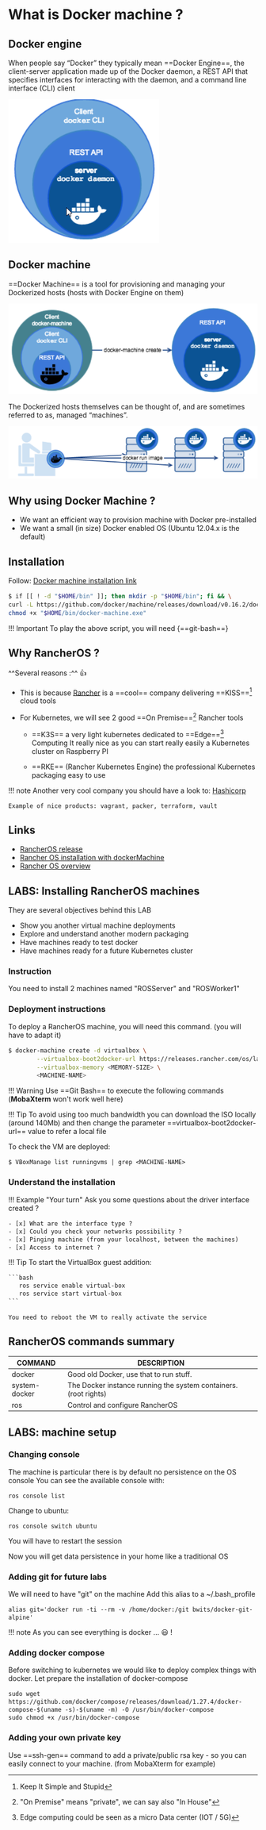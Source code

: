 # What is Docker machine ?

## Docker engine

When people say “Docker” they typically mean ==Docker Engine==, the client-server application made up of the Docker daemon, a REST API that specifies interfaces for interacting with the daemon, and a command line interface (CLI) client

![DOKENG](./files/virtualization/docker_engine.png "Docker engine")

## Docker machine

==Docker Machine== is a tool for provisioning and managing your Dockerized hosts (hosts with Docker Engine on them)

![DOKMACH](./files/virtualization/docker_machine.png "Docker machine")

The Dockerized hosts themselves can be thought of, and are sometimes referred to as, managed “machines”.

![DOKMAGT](./files/virtualization/docker_managed_machine.png "Docker managed machine")

## Why using Docker Machine ?

* We want an efficient way to provision machine with Docker pre-installed
* We want a small (in size) Docker enabled OS (Ubuntu 12.04.x is the default)

## Installation

Follow: [Docker machine installation link](https://github.com/docker/machine/releases)

``` bash
$ if [[ ! -d "$HOME/bin" ]]; then mkdir -p "$HOME/bin"; fi && \
curl -L https://github.com/docker/machine/releases/download/v0.16.2/docker-machine-Windows-x86_64.exe > "$HOME/bin/docker-machine.exe" && \
chmod +x "$HOME/bin/docker-machine.exe"
```

!!! Important
    To play the above script, you will need {==git-bash==}

## Why RancherOS ?

^^Several reasons :^^ :thumbsup:

* This is because [Rancher](https://rancher.com/) is a ==cool== company delivering ==KISS==[^1] cloud tools

* For Kubernetes, we will see 2 good ==On Premise==[^2] Rancher tools

    * ==K3S== a very light kubernetes dedicated to ==Edge==[^3] Computing
      It really nice as you can start really easily a Kubernetes cluster on Raspberry PI

    * ==RKE== (Rancher Kubernetes Engine) the professional Kubernetes packaging easy to use

  [^1]: Keep It Simple and Stupid
  [^2]: "On Premise" means "private", we can say also "In House"
  [^3]: Edge computing could be seen as a micro Data center (IOT / 5G)


!!! note
    Another very cool company you should have a look to: [Hashicorp](https://www.hashicorp.com/)

    Example of nice products: vagrant, packer, terraform, vault


## Links

* [ RancherOS release](https://releases.rancher.com/os/latest/rancheros.iso)
* [ Rancher OS installation with dockerMachine](https://rancher.com/docs/os/v1.x/en/installation/workstation/docker-machine/)
* [ Rancher OS overview](https://rancher.com/docs/os/v1.x/en/overview/)


## LABS: Installing RancherOS machines

They are several objectives behind this LAB
* Show you another virtual machine deployments
* Explore and understand another modern packaging
* Have machines ready to test docker
* Have machines ready for a future Kubernetes cluster

### Instruction
You need to install 2 machines named "ROSServer" and "ROSWorker1"

### Deployment instructions
To deploy a RancherOS machine, you will need this command. (you will have to adapt it)

```bash
$ docker-machine create -d virtualbox \
        --virtualbox-boot2docker-url https://releases.rancher.com/os/latest/rancheros.iso \
        --virtualbox-memory <MEMORY-SIZE> \
        <MACHINE-NAME>
```

!!! Warning
    Use ==Git Bash== to execute the following commands (**MobaXterm** won't work well here)

!!! Tip
    To avoid using too much bandwidth you can download the ISO locally (around 140Mb)
    and then change the parameter ==virtualbox-boot2docker-url== value to refer a local file

To check the VM are deployed:

```
$ VBoxManage list runningvms | grep <MACHINE-NAME>
```     

### Understand the installation

!!! Example "Your turn"
    Ask you some questions about the driver interface created ?

    - [x] What are the interface type ?
    - [x] Could you check your networks possibility ?
    - [x] Pinging machine (from your localhost, between the machines)
    - [x] Access to internet ?


!!! Tip
    To start the VirtualBox guest addition:

    ```bash
       ros service enable virtual-box 
       ros service start virtual-box
    ```

    You need to reboot the VM to really activate the service

## RancherOS commands summary

|COMMAND       |DESCRIPTION                                                      |
|--------------|-----------------------------------------------------------------|
|docker        | Good old Docker, use that to run stuff.                         |
|system-docker | The Docker instance running the system containers. (root rights)|
|ros           | Control and configure RancherOS                                 |

## LABS: machine setup

### Changing console
The machine is particular there is by default no persistence on the OS console
You can see the available console with:

```
ros console list
```

Change to ubuntu:

```
ros console switch ubuntu
```
You will have to restart the session

Now you will get data persistence in your home like a traditional OS

### Adding git for future labs
We will need to have "git" on the machine
Add this alias to a ~/.bash_profile

```
alias git='docker run -ti --rm -v /home/docker:/git bwits/docker-git-alpine'
```
!!! note
    As you can see everything is docker ... :smiley: !

### Adding docker compose
Before switching to kubernetes we would like to deploy complex things with docker.
Let prepare the installation of docker-compose

```
sudo wget https://github.com/docker/compose/releases/download/1.27.4/docker-compose-$(uname -s)-$(uname -m) -O /usr/bin/docker-compose
sudo chmod +x /usr/bin/docker-compose
```

### Adding your own private key
Use ==ssh-gen== command to add a private/public rsa key - so you can easily connect to your machine. (from MobaXterm for example)


